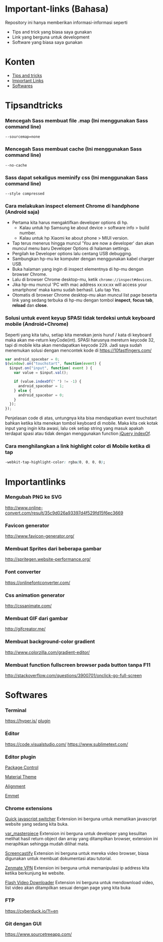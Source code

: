 # Important-links (Bahasa)

Repository ini hanya memberikan informasi-informasi seperti
- Tips and trick yang biasa saya gunakan
- Link yang berguna untuk development
- Software yang biasa saya gunakan

# Konten

- [Tips and tricks](#tipsandtricks)
- [Important Links](#importantlinks)
- [Softwares](#softwares)

# Tipsandtricks

### Mencegah Sass membuat file .map (Ini menggunakan Sass command line)

  ```shell
  --sourcemap=none
  ```

### Mencegah Sass membuat cache (Ini menggunakan Sass command line)

  ```shell
  --no-cache
  ```

### Sass dapat sekaligus meminify css (Ini menggunakan Sass command line)

  ```shell
  --style compressed
  ```
  
### Cara melakukan inspect element Chrome di handphone (Android saja)

- Pertama kita harus mengaktifkan developer options di hp.
  - Kalau untuk hp Samsung ke about device > software info > build number.
  - Kalau untuk hp Xiaomi ke about phone > MIUI version.
- Tap terus menerus hingga muncul 'You are now a developer' dan akan muncul menu baru Developer Options di halaman settings.
- Pergilah ke Developer options lalu centang USB debugging.
- Sambungkan hp-mu ke komputer dengan menggunakan kabel charger USB.
- Buka halaman yang ingin di inspect elementnya di hp-mu dengan browser Chrome.
- Lalu di browser Chrome desktop-mu, ketik `chrome://inspect#devices`.
- Jika hp-mu muncul 'PC with mac address xx:xx:xx will access your smartphone' maka kamu sudah berhasil. Lalu tap Yes.
- Otomatis di browser Chrome desktop-mu akan muncul list page beserta link yang sedang terbuka di hp-mu dengan tombol **inspect**, **focus tab**, **reload** dan **close**.

### Solusi untuk event keyup SPASI tidak terdeksi untuk keyboard mobile (Android+Chrome)

Seperti yang kita tahu, setiap kita menekan jenis huruf / kata di keyboard maka akan me-return keyCode(int).
SPASI harusnya mereturn keycode 32, tapi di mobile kita akan mendapatkan keycode 229.
Jadi saya sudah menemukan solusi dengan mencontek kode di https://10fastfingers.com/

```javascript
var android_spacebar = 0;
$(window).on("touchstart", function(event) {
  $input.on("input", function( event ) {
    var value = $input.val();	

    if (value.indexOf(" ") != -1) {
      android_spacebar = 1;
    } else {
      android_spacebar = 0;
    }
  });
});
```

Penjelasan code di atas, untungnya kita bisa mendapatkan event touchstart bahkan ketika kita menekan tombol keyboard di mobile. 
Maka kita cek kotak input yang ingin kita awasi, lalu cek setiap string yang masuk apakah terdapat spasi atau tidak dengan menggunakan function [jQuery indexOf](https://www.w3schools.com/jsref/jsref_indexof.asp).

### Cara menghilangkan a link highlight color di Mobile ketika di tap

```css
-webkit-tap-highlight-color: rgba(0, 0, 0, 0);
```

# Importantlinks

### Mengubah PNG ke SVG

http://www.online-convert.com/result/35c9d026a93397d4f529fd15f6ec3669

### Favicon generator

http://www.favicon-generator.org/

### Membuat Sprites dari beberapa gambar

http://spritegen.website-performance.org/

### Font converter

https://onlinefontconverter.com/

### Css animation generator

http://cssanimate.com/

### Membuat GIF dari gambar

http://gifcreator.me/

### Membuat background-color gradient

http://www.colorzilla.com/gradient-editor/

### Membuat function fullscreen browser pada button tanpa F11

http://stackoverflow.com/questions/3900701/onclick-go-full-screen

# Softwares

### Terminal 

https://hyper.is/
[plugin](https://github.com/bnb/awesome-hyper)

### Editor

https://code.visualstudio.com/
https://www.sublimetext.com/

### Editor plugin

[Package Control](https://packagecontrol.io/installation)

[Material Theme](https://github.com/equinusocio/material-theme)

[Alignment](https://packagecontrol.io/packages/Alignment)

[Emmet](https://emmet.io/)

### Chrome extensions

[Quick javascript switcher](https://chrome.google.com/webstore/detail/quick-javascript-switcher/geddoclleiomckbhadiaipdggiiccfje?hl=en) Extension ini berguna untuk mematikan javascript website yang sedang kita buka.

[var_masterpiece](https://chrome.google.com/webstore/detail/varmasterpiece/chfhddogiigmfpkcmgfpolalagdcamkl?hl=en) Extension ini berguna untuk developer yang kesulitan melihat hasil return object dan array yang ditampilkan browser, extension ini merapihkan sehingga mudah dilihat mata.

[Screencastify](https://chrome.google.com/webstore/detail/screencastify-screen-vide/mmeijimgabbpbgpdklnllpncmdofkcpn?hl=en) Extension ini berguna untuk mereka video browser, biasa digunakan untuk membuat dokumentasi atau tutorial.

[Zenmate VPN](https://chrome.google.com/webstore/detail/zenmate-vpn-best-cyber-se/fdcgdnkidjaadafnichfpabhfomcebme?hl=en) Extension ini berguna untuk memanipulasi ip address kita ketika berkunjung ke website.

[Flash Video Downloader](https://chrome.google.com/webstore/detail/flash-video-downloader/aiimdkdngfcipjohbjenkahhlhccpdbc?hl=en) Extension ini berguna untuk mendownload video, list video akan ditampilkan sesuai dengan page yang kita buka

### FTP 

https://cyberduck.io/?l=en

### Git dengan GUI

https://www.sourcetreeapp.com/

